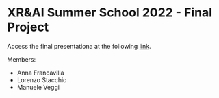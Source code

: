 # XR&AI Summer School 2022 - Final Project

Access the final presentationa at the following [link](https://docs.google.com/presentation/d/1WPUDSNTqY13RodelfNKHUAUzqNNjF_fQU0Kf9gW7pB0/edit?usp=sharing).

Members:
- Anna Francavilla
- Lorenzo Stacchio
- Manuele Veggi
